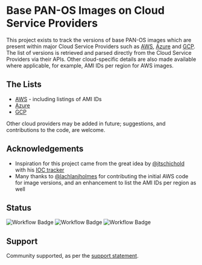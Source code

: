 # Base PAN-OS Images on Cloud Service Providers

This project exists to track the versions of base PAN-OS images which are present within major Cloud Service Providers such as [AWS](aws.md), [Azure](azure.md) and [GCP](gcp.md). The list of versions is retrieved and parsed directly from the Cloud Service Providers via their APIs. Other cloud-specific details are also made available where applicable, for example, AMI IDs per region for AWS images.

## The Lists

- [AWS](aws.md) - including listings of AMI IDs
- [Azure](azure.md)
- [GCP](gcp.md)

Other cloud providers may be added in future; suggestions, and contributions to the code, are welcome.

## Acknowledgements

- Inspiration for this project came from the great idea by [@jtschichold](https://www.github.com/jtschichold) with his [IOC tracker](https://github.com/jtschichold/panwdbl-actions)
- Many thanks to [@lachlanjholmes](https://www.github.com/lachlanjholmes) for contributing the initial AWS code for image versions, and an enhancement to list the AMI IDs per region as well

## Status
![Workflow Badge](https://github.com/jamesholland-uk/pan-os-csp-versions/actions/workflows/aws-actions.yml/badge.svg)
![Workflow Badge](https://github.com/jamesholland-uk/pan-os-csp-versions/actions/workflows/azure-actions.yml/badge.svg)
![Workflow Badge](https://github.com/jamesholland-uk/pan-os-csp-versions/actions/workflows/gcp-actions.yml/badge.svg)
## Support
Community supported, as per the [support statement](SUPPORT.md).
